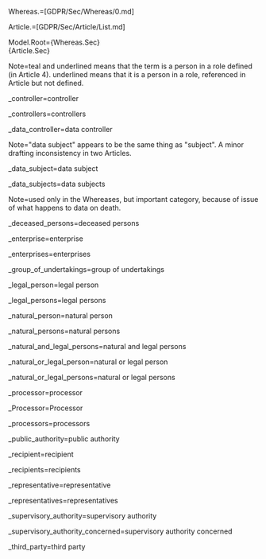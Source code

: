 Whereas.=[GDPR/Sec/Whereas/0.md]

Article.=[GDPR/Sec/Article/List.md]

Model.Root={Whereas.Sec}</b><br>{Article.Sec}

Note=<span class="definedterm person">teal and underlined</span> means that the term is a person in a role defined (in Article 4).  <span class="person">underlined</span> means that it is a person in a role, referenced in Article but not defined.  

_controller=<span class="definedterm person">controller</span>

_controllers=<span class="definedterm person">controllers</span>

_data_controller=<span class="definedterm person">data controller</span>

Note="data subject" appears to be the same thing as "subject".  A minor drafting inconsistency in two Articles.

_data_subject=<span class="definedterm person">data subject</span>

_data_subjects=<span class="definedterm person">data subjects</span>

Note=used only in the Whereases, but important category, because of issue of what happens to data on death.

_deceased_persons=<span class="person">deceased persons</span>

_enterprise=<span class="definedterm person">enterprise</span>

_enterprises=<span class="definedterm person">enterprises</span>

_group_of_undertakings=<span class="definedterm person">group of undertakings</span></span>

_legal_person=<span class="person">legal person</span>

_legal_persons=<span class="person">legal persons</span>

_natural_person=<span class="person">natural person</span>

_natural_persons=<span class="person">natural persons</span>

_natural_and_legal_persons=<span class="person">natural</span> and <span class="definedterm">legal persons</span>

_natural_or_legal_person=<span class="person">natural</span> or <span class="person">legal person</span>

_natural_or_legal_persons=<span class="person">natural</span> or <span class="person">legal persons</span>

_processor=<span class="definedterm person">processor</span>

_Processor=<span class="definedterm person">Processor</span>

_processors=<span class="definedterm person">processors</span>

_public_authority=<span class="person">public authority</span>

_recipient=<span class="definedterm  person">recipient</span>

_recipients=<span class="definedterm person">recipients</span>

_representative=<span class="definedterm person">representative</span>

_representatives=<span class="definedterm person">representatives</span>

_supervisory_authority=<span class="definedterm person">supervisory authority</span>

_supervisory_authority_concerned=<span class="definedterm person">supervisory authority concerned</span>

_third_party=<span class="definedterm person">third party</span>
